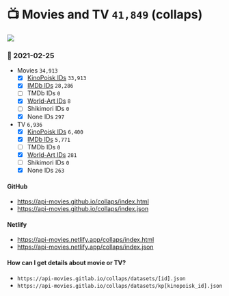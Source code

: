 # :tv: Movies and TV `41,849` (collaps)

<a href="https://API-Movies.github.io"><img src="https://API-Movies.github.io/banner.png?cache"></a>

### :date: 2021-02-25
- Movies `34,913`
  - [x] <a href="https://API-Movies.github.io/collaps/movie_kinopoisk_ids.json">KinoPoisk IDs</a> `33,913`
  - [x] <a href="https://API-Movies.github.io/collaps/movie_imdb_ids.json">IMDb IDs</a> `28,286`
  - [ ] TMDb IDs `0`
  - [x] <a href="https://API-Movies.github.io/collaps/movie_world_art_ids.json">World-Art IDs</a> `8`
  - [ ] Shikimori IDs `0`
  - [x] None IDs `297`
- TV `6,936`
  - [x] <a href="https://API-Movies.github.io/collaps/tv_kinopoisk_ids.json">KinoPoisk IDs</a> `6,400`
  - [x] <a href="https://API-Movies.github.io/collaps/tv_imdb_ids.json">IMDb IDs</a> `5,771`
  - [ ] TMDb IDs `0`
  - [x] <a href="https://API-Movies.github.io/collaps/tv_world_art_ids.json">World-Art IDs</a> `281`
  - [ ] Shikimori IDs `0`
  - [x] None IDs `263`
#### GitHub
- <a href='https://api-movies.github.io/collaps/index.html'>https://api-movies.github.io/collaps/index.html</a>
- <a href='https://api-movies.github.io/collaps/index.json'>https://api-movies.github.io/collaps/index.json</a>
#### Netlify
- <a href='https://api-movies.netlify.app/collaps/index.html'>https://api-movies.netlify.app/collaps/index.html</a>
- <a href='https://api-movies.netlify.app/collaps/index.json'>https://api-movies.netlify.app/collaps/index.json</a>
#### How can I get details about movie or TV?
- `https://api-movies.gitlab.io/collaps/datasets/[id].json`
- `https://api-movies.gitlab.io/collaps/datasets/kp[kinopoisk_id].json`
